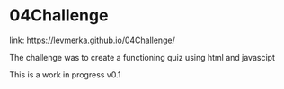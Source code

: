 # 04Challenge
link:
https://levmerka.github.io/04Challenge/

The challenge was to create a functioning quiz using html and javascipt

This is a work in progress v0.1

